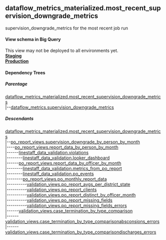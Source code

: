 ## dataflow_metrics_materialized.most_recent_supervision_downgrade_metrics
supervision_downgrade_metrics for the most recent job run

#### View schema in Big Query
This view may not be deployed to all environments yet.<br/>
[**Staging**](https://console.cloud.google.com/bigquery?pli=1&p=recidiviz-staging&page=table&project=recidiviz-staging&d=dataflow_metrics_materialized&t=most_recent_supervision_downgrade_metrics)
<br/>
[**Production**](https://console.cloud.google.com/bigquery?pli=1&p=recidiviz-123&page=table&project=recidiviz-123&d=dataflow_metrics_materialized&t=most_recent_supervision_downgrade_metrics)
<br/>

#### Dependency Trees

##### Parentage
[dataflow_metrics_materialized.most_recent_supervision_downgrade_metrics](../dataflow_metrics_materialized/most_recent_supervision_downgrade_metrics.md) <br/>
|--[dataflow_metrics.supervision_downgrade_metrics](../../metrics/supervision/supervision_downgrade_metrics.md) <br/>


##### Descendants
[dataflow_metrics_materialized.most_recent_supervision_downgrade_metrics](../dataflow_metrics_materialized/most_recent_supervision_downgrade_metrics.md) <br/>
|--[po_report_views.supervision_downgrade_by_person_by_month](../po_report_views/supervision_downgrade_by_person_by_month.md) <br/>
|----[po_report_views.report_data_by_person_by_month](../po_report_views/report_data_by_person_by_month.md) <br/>
|------[linestaff_data_validation.violations](../linestaff_data_validation/violations.md) <br/>
|--------[linestaff_data_validation.looker_dashboard](../linestaff_data_validation/looker_dashboard.md) <br/>
|------[po_report_views.report_data_by_officer_by_month](../po_report_views/report_data_by_officer_by_month.md) <br/>
|--------[linestaff_data_validation.metrics_from_po_report](../linestaff_data_validation/metrics_from_po_report.md) <br/>
|--------[linestaff_data_validation.po_events](../linestaff_data_validation/po_events.md) <br/>
|--------[po_report_views.po_monthly_report_data](../po_report_views/po_monthly_report_data.md) <br/>
|----------[validation_views.po_report_avgs_per_district_state](../validation_views/po_report_avgs_per_district_state.md) <br/>
|----------[validation_views.po_report_clients](../validation_views/po_report_clients.md) <br/>
|----------[validation_views.po_report_distinct_by_officer_month](../validation_views/po_report_distinct_by_officer_month.md) <br/>
|----------[validation_views.po_report_missing_fields](../validation_views/po_report_missing_fields.md) <br/>
|----------[validation_views.po_report_missing_fields_errors](../validation_views/po_report_missing_fields_errors.md) <br/>
|------[validation_views.case_termination_by_type_comparison](../validation_views/case_termination_by_type_comparison.md) <br/>
|------[validation_views.case_termination_by_type_comparisonabsconsions_errors](../validation_views/case_termination_by_type_comparisonabsconsions_errors.md) <br/>
|------[validation_views.case_termination_by_type_comparisondischarges_errors](../validation_views/case_termination_by_type_comparisondischarges_errors.md) <br/>

